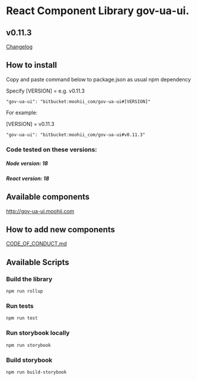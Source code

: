 # React Component Library gov-ua-ui.

## v0.11.3

[Changelog](Changelog.md)

## How to install

Copy and paste command below to package.json as usual npm dependency

Specify [VERSION] = e.g. v0.11.3

```
"gov-ua-ui": "bitbucket:moohii_com/gov-ua-ui#[VERSION]"
```

For example:

[VERSION] = v0.11.3

```
"gov-ua-ui": "bitbucket:moohii_com/gov-ua-ui#v0.11.3"
```

### Code tested on these versions:

##### Node version: 18

##### React version: 18

## Available components

http://gov-ua-ui.moohii.com

## How to add new components

[CODE_OF_CONDUCT.md](CODE_OF_CONDUCT.md)

## Available Scripts

### Build the library

```
npm run rollup
```

### Run tests

```
npm run test
```

### Run storybook locally

```
npm run storybook
```

### Build storybook

```
npm run build-storybook
```
